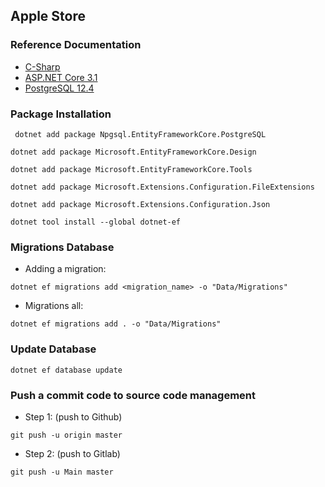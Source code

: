 ## Apple Store ##

### Reference Documentation ###
- [C-Sharp](https://docs.microsoft.com/en-us/dotnet/csharp/)
- [ASP.NET Core 3.1](https://docs.microsoft.com/en-us/aspnet/core/?view=aspnetcore-3.1)
- [PostgreSQL 12.4](https://www.postgresql.org/docs/)

### Package Installation ###

` 
dotnet add package Npgsql.EntityFrameworkCore.PostgreSQL
`

`
dotnet add package Microsoft.EntityFrameworkCore.Design
`

`
dotnet add package Microsoft.EntityFrameworkCore.Tools
`

`
dotnet add package Microsoft.Extensions.Configuration.FileExtensions
`

`
dotnet add package Microsoft.Extensions.Configuration.Json
`

`
dotnet tool install --global dotnet-ef
`

### Migrations Database ###

- Adding a migration:

`
dotnet ef migrations add <migration_name> -o "Data/Migrations"
`

- Migrations all:

`
dotnet ef migrations add . -o "Data/Migrations"
`

### Update Database ###

`
dotnet ef database update
`


### Push a commit code to source code management ###

- Step 1: (push to Github)

`
git push -u origin master
`

- Step 2: (push to Gitlab)

`
git push -u Main master
`